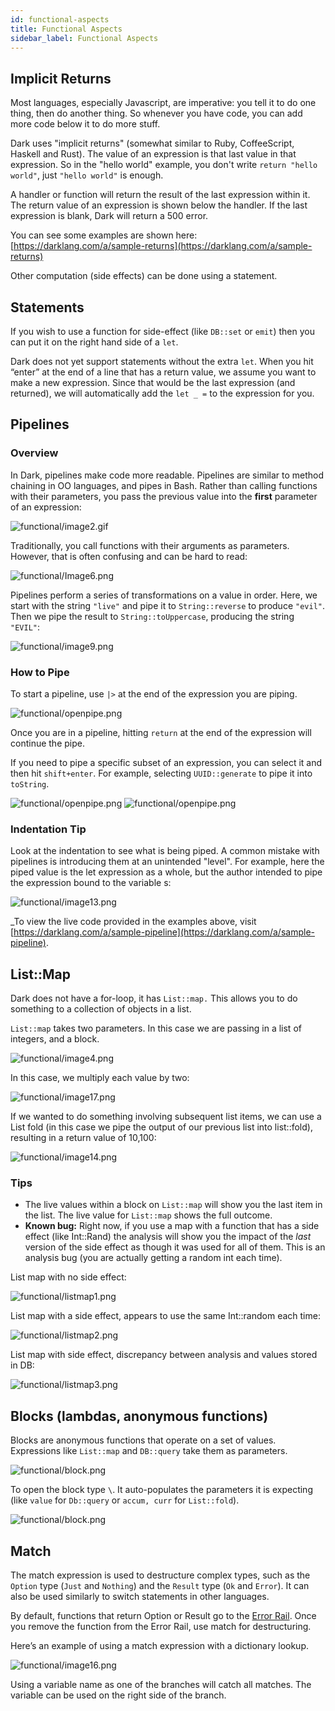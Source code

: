 ```yaml
---
id: functional-aspects
title: Functional Aspects
sidebar_label: Functional Aspects
---
```


## Implicit Returns

Most languages, especially Javascript, are imperative: you tell it to do one
thing, then do another thing. So whenever you have code, you can add more code
below it to do more stuff.

Dark uses "implicit returns" (somewhat similar to Ruby, CoffeeScript, Haskell
and Rust). The value of an expression is that last value in that expression. So
in the "hello world" example, you don't write `return "hello world"`, just
`"hello world"` is enough.

A handler or function will return the result of the last expression within it.
The return value of an expression is shown below the handler. If the last
expression is blank, Dark will return a 500 error.

You can see some examples are shown here:
[https://darklang.com/a/sample-returns](https://darklang.com/a/sample-returns)

Other computation (side effects) can be done using a statement.

## Statements

If you wish to use a function for side-effect (like `DB::set` or `emit`) then
you can put it on the right hand side of a `let`.

Dark does not yet support statements without the extra `let`. When you hit
“enter” at the end of a line that has a return value, we assume you want to make
a new expression. Since that would be the last expression (and returned), we
will automatically add the `let _ =` to the expression for you.

## Pipelines

### Overview

In Dark, pipelines make code more readable. Pipelines are similar to method
chaining in OO languages, and pipes in Bash. Rather than calling functions with
their parameters, you pass the previous value into the **first** parameter of an
expression:

![functional/image2.gif](/img/functional/image2.gif)

Traditionally, you call functions with their arguments as parameters. However,
that is often confusing and can be hard to read:

![functional/Image6.png](/img/functional/image6.png)

Pipelines perform a series of transformations on a value in order. Here, we
start with the string `"live"` and pipe it to `String::reverse` to produce
`"evil"`. Then we pipe the result to `String::toUppercase`, producing the string
`"EVIL"`:

![functional/image9.png](/img/functional/image9.png)

### How to Pipe

To start a pipeline, use `|>` at the end of the expression you are piping.

![functional/openpipe.png](/img/functional/openpipe.png)

Once you are in a pipeline, hitting `return` at the end of the expression will
continue the pipe.

If you need to pipe a specific subset of an expression, you can select it and
then hit `shift+enter`. For example, selecting `UUID::generate` to pipe it into
`toString`.

![functional/openpipe.png](/img/functional/selectpipe.png)
![functional/openpipe.png](/img/functional/successfulpipe.png)

### Indentation Tip

Look at the indentation to see what is being piped. A common mistake with
pipelines is introducing them at an unintended "level". For example, here the
piped value is the let expression as a whole, but the author intended to pipe
the expression bound to the variable s:

![functional/image13.png](/img/functional/image13.png)

\_To view the live code provided in the examples above, visit
[https://darklang.com/a/sample-pipeline](https://darklang.com/a/sample-pipeline).

## List::Map

Dark does not have a for-loop, it has `List::map.` This allows you to do
something to a collection of objects in a list.

`List::map` takes two parameters. In this case we are passing in a list of
integers, and a block.

![functional/image4.png](/img/functional/image4.png)

In this case, we multiply each value by two:

![functional/image17.png](/img/functional/image17.png)

If we wanted to do something involving subsequent list items, we can use a List
fold (in this case we pipe the output of our previous list into list::fold),
resulting in a return value of 10,100:

![functional/image14.png](/img/functional/image14.png)

### Tips

- The live values within a block on `List::map` will show you the last item in
  the list. The live value for `List::map` shows the full outcome.
- **Known bug:** Right now, if you use a map with a function that has a side
  effect (like Int::Rand) the analysis will show you the impact of the _last_
  version of the side effect as though it was used for all of them. This is an
  analysis bug (you are actually getting a random int each time).

List map with no side effect:

![functional/listmap1.png](/img/functional/listmap1.png)

List map with a side effect, appears to use the same Int::random each time:

![functional/listmap2.png](/img/functional/listmap2.png)

List map with side effect, discrepancy between analysis and values stored in DB:

![functional/listmap3.png](/img/functional/listmap3.png)

## Blocks (lambdas, anonymous functions)

Blocks are anonymous functions that operate on a set of values. Expressions like
`List::map` and `DB::query` take them as parameters.

![functional/block.png](/img/functional/block.png)

To open the block type `\`. It auto-populates the parameters it is expecting
(like `value` for `Db::query` or `accum, curr` for `List::fold`).

![functional/block.png](/img/functional/blockfilter.png)

## Match

The match expression is used to destructure complex types, such as the `Option`
type (`Just` and `Nothing`) and the `Result` type (`Ok` and `Error`). It can
also be used similarly to switch statements in other languages.

By default, functions that return Option or Result go to the
[Error Rail](https://darklang.com/docs/unique-aspects#functions-that-use-error-rail).
Once you remove the function from the Error Rail, use match for destructuring.

Here’s an example of using a match expression with a dictionary lookup.

![functional/image16.png](/img/functional/image16.png)

Using a variable name as one of the branches will catch all matches. The
variable can be used on the right side of the branch.
